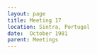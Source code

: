 ```yaml
---
layout: page
title: Meeting 17
location: Sintra, Portugal
date:  October 1981
parent: Meetings
---
```

